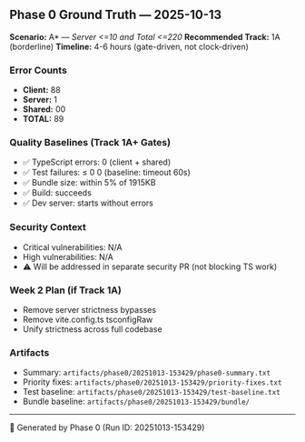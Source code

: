 ## Phase 0 Ground Truth — 2025-10-13

**Scenario:** A* — *Server <=10 and Total <=220*
**Recommended Track:** 1A (borderline)
**Timeline:** 4-6 hours (gate-driven, not clock-driven)

### Error Counts
- **Client:** 88
- **Server:** 1
- **Shared:** 00
- **TOTAL:** 89

### Quality Baselines (Track 1A+ Gates)
- ✅ TypeScript errors: 0 (client + shared)
- ✅ Test failures: ≤ 0
0 (baseline: timeout 60s)
- ✅ Bundle size: within 5% of 1915KB
- ✅ Build: succeeds
- ✅ Dev server: starts without errors

### Security Context
- Critical vulnerabilities: N/A
- High vulnerabilities: N/A
- ⚠️ Will be addressed in separate security PR (not blocking TS work)

### Week 2 Plan (if Track 1A)
- Remove server strictness bypasses
- Remove vite.config.ts tsconfigRaw
- Unify strictness across full codebase

### Artifacts
- Summary: `artifacts/phase0/20251013-153429/phase0-summary.txt`
- Priority fixes: `artifacts/phase0/20251013-153429/priority-fixes.txt`
- Test baseline: `artifacts/phase0/20251013-153429/test-baseline.txt`
- Bundle baseline: `artifacts/phase0/20251013-153429/bundle/`

---
🤖 Generated by Phase 0 (Run ID: 20251013-153429)
